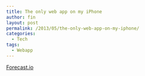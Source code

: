 ```yaml
---
title: The only web app on my iPhone
author: fin
layout: post
permalink: /2013/05/the-only-web-app-on-my-iphone/
categories:
  - Tech
tags:
  - Webapp
---
```

[Forecast.io][1]

 [1]: http://forecast.io/